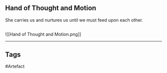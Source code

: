 ## Hand of Thought and Motion
She carries us and nurtures us
until we must feed upon each other.
## 
![[Hand of Thought and Motion.png]]

---
## Tags
#Artefact